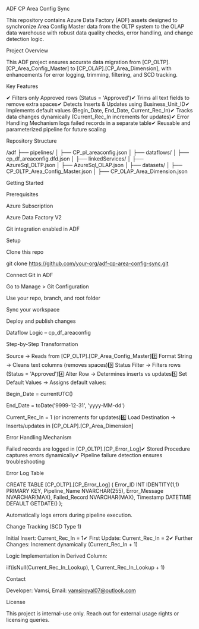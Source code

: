 ADF CP Area Config Sync

This repository contains Azure Data Factory (ADF) assets designed to synchronize Area Config Master data from the OLTP system to the OLAP data warehouse with robust data quality checks, error handling, and change detection logic.

 Project Overview

This ADF project ensures accurate data migration from [CP_OLTP].[CP_Area_Config_Master] to [CP_OLAP].[CP_Area_Dimension], with enhancements for error logging, trimming, filtering, and SCD tracking.

 Key Features

✔ Filters only Approved rows (Status = 'Approved')✔ Trims all text fields to remove extra spaces✔ Detects Inserts & Updates using Business_Unit_ID✔ Implements default values (Begin_Date, End_Date, Current_Rec_In)✔ Tracks data changes dynamically (Current_Rec_In increments for updates)✔ Error Handling Mechanism logs failed records in a separate table✔ Reusable and parameterized pipeline for future scaling

 Repository Structure

/adf
 ├── pipelines/
 │    ├── CP_pl_areaconfig.json
 │ 
 ├── dataflows/
 │    ├── cp_df_areaconfig.dfd.json
 │ 
 ├── linkedServices/
 │    ├── AzureSql_OLTP.json
 │    ├── AzureSql_OLAP.json
 │ 
 ├── datasets/
 │    ├── CP_OLTP_Area_Config_Master.json
 │    ├── CP_OLAP_Area_Dimension.json

 Getting Started

 Prerequisites

 Azure Subscription

 Azure Data Factory V2

 Git integration enabled in ADF

 Setup

 Clone this repo

git clone https://github.com/your-org/adf-cp-area-config-sync.git

 Connect Git in ADF

Go to Manage > Git Configuration

Use your repo, branch, and root folder

Sync your workspace

Deploy and publish changes

Dataflow Logic – cp_df_areaconfig

Step-by-Step Transformation

Source → Reads from [CP_OLTP].[CP_Area_Config_Master]2️⃣ Format String → Cleans text columns (removes spaces)3️⃣ Status Filter → Filters rows (Status = 'Approved')4️⃣ Alter Row → Determines inserts vs updates5️⃣ Set Default Values → Assigns default values:

Begin_Date = currentUTC()

End_Date = toDate('9999-12-31', 'yyyy-MM-dd')

Current_Rec_In = 1 (or increments for updates)6️⃣ Load Destination → Inserts/updates in [CP_OLAP].[CP_Area_Dimension]

Error Handling Mechanism

Failed records are logged in [CP_OLTP].[CP_Error_Log]✔ Stored Procedure captures errors dynamically✔ Pipeline failure detection ensures troubleshooting

Error Log Table

CREATE TABLE [CP_OLTP].[CP_Error_Log] (
    Error_ID INT IDENTITY(1,1) PRIMARY KEY,
    Pipeline_Name NVARCHAR(255),
    Error_Message NVARCHAR(MAX),
    Failed_Record NVARCHAR(MAX),
    Timestamp DATETIME DEFAULT GETDATE()
);

 Automatically logs errors during pipeline execution.

Change Tracking (SCD Type 1)

Initial Insert: Current_Rec_In = 1✔ First Update: Current_Rec_In = 2✔ Further Changes: Increment dynamically (Current_Rec_In + 1)

Logic Implementation in Derived Column:

iif(isNull(Current_Rec_In_Lookup), 1, Current_Rec_In_Lookup + 1)

Contact

Developer: Vamsi, Email: vamsiroyal07@outlook.com

License

This project is internal-use only. Reach out for external usage rights or licensing queries.

